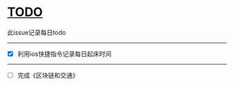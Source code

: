 # [TODO](https://github.com/linziyang1106/2022/issues/1)

此issue记录每日todo

---

- [x] 利用ios快捷指令记录每日起床时间

---

- [ ] 完成《区块链和交通》